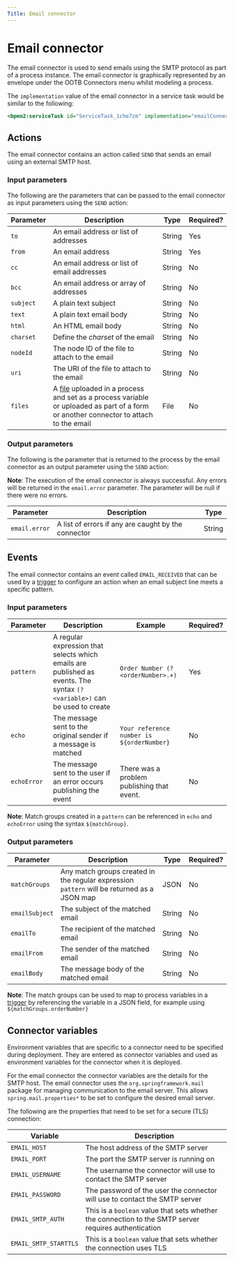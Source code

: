 ```yaml
---
Title: Email connector
---
```


# Email connector
The email connector is used to send emails using the SMTP protocol as part of a process instance. The email connector is graphically represented by an envelope under the OOTB Connectors menu whilst modeling a process. 

The `implementation` value of the email connector in a service task would be similar to the following:

```xml
<bpmn2:serviceTask id="ServiceTask_1che7zm" implementation="emailConnector.SEND" />
```

## Actions
The email connector contains an action called `SEND` that sends an email using an external SMTP host. 

### Input parameters
The following are the parameters that can be passed to the email connector as input parameters using the `SEND` action:

| Parameter | Description | Type | Required? |
| --------  | ----------- | ---- | --------- |
| `to` | An email address or list of addresses | String | Yes |
| `from`  | An email address | String | Yes |
| `cc` | An email address or list of email addresses | String | No |
| `bcc` | An email address or array of addresses | String | No |
| `subject` | A plain text subject | String | No |
| `text` | A plain text email body | String | No |
| `html` | An HTML email body | String | No |
| `charset` | Define the *charset* of the email | String | No | 
| `nodeId` | The node ID of the file to attach to the email | String | No |
| `uri` | The URI of the file to attach to the email | String | No |
| `files` | A [file](../../files.md) uploaded in a process and set as a process variable or uploaded as part of a form or another connector to attach to the email | File | No |

### Output parameters
The following is the parameter that is returned to the process by the email connector as an output parameter using the `SEND` action:

**Note**: The execution of the email connector is always successful. Any errors will be returned in the `email.error` parameter. The parameter will be null if there were no errors.

| Parameter | Description | Type |
| --------  | ----------- | ---- |
| `email.error` | A list of errors if any are caught by the connector | String |

## Events
The email connector contains an event called `EMAIL_RECEIVED` that can be used by a [trigger](../../triggers.md) to configure an action when an email subject line meets a specific pattern.   

### Input parameters

| Parameter | Description | Example | Required? |
| --------  | ----------- | ------- | --------- |
| `pattern` | A regular expression that selects which emails are published as events. The syntax `(?<variable>)` can be used to create  | `Order Number (?<orderNumber>.+)` | Yes | 
| `echo` | The message sent to the original sender if a message is matched | `Your reference number is ${orderNumber}` | No | 
| `echoError` | The message sent to the user if an error occurs publishing the event | There was a problem publishing that event. | No | 

**Note**: Match groups created in a `pattern` can be referenced in `echo` and `echoError` using the syntax `${matchGroup}`.

### Output parameters

| Parameter | Description | Type | Required? |
| --------  | ----------- | ---- | --------- |
| `matchGroups` | Any match groups created in the regular expression `pattern` will be returned as a JSON map  | JSON | No |
| `emailSubject` | The subject of the matched email | String | No |
| `emailTo` | The recipient of the matched email | String | No |
| `emailFrom` | The sender of the matched email | String | No |
| `emailBody` | The message body of the matched email | String | No |

**Note**: The match groups can be used to map to process variables in a [trigger](../../../modeling/triggers.md) by referencing the variable in a JSON field, for example using `${matchGroups.orderNumber}`

## Connector variables
Environment variables that are specific to a connector need to be specified during deployment. They are entered as connector variables and used as environment variables for the connector when it is deployed. 

For the email connector the connector variables are the details for the SMTP host. The email connector uses the `org.springframework.mail` package for managing communication to the email server. This allows `spring.mail.properties*` to be set to configure the desired email server. 

The following are the properties that need to be set for a secure (TLS) connection:

| Variable | Description |
| -------- | ----------- |
| `EMAIL_HOST` | The host address of the SMTP server |
| `EMAIL_PORT` | The port the SMTP server is running on |
| `EMAIL_USERNAME` | The username the connector will use to contact the SMTP server |
| `EMAIL_PASSWORD` | The password of the user the connector will use to contact the SMTP server |
| `EMAIL_SMTP_AUTH` | This is a `boolean` value that sets whether the connection to the SMTP server requires authentication |
| `EMAIL_SMTP_STARTTLS` | This is a `boolean` value that sets whether the connection uses TLS |
